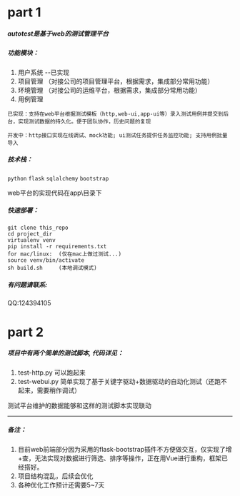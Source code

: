 # part 1 
##### autotest是基于web的测试管理平台
##### 功能模块：
  1. 用户系统
  --已实现
  2. 项目管理
  （对接公司的项目管理平台，根据需求，集成部分常用功能）
  3. 环境管理
  （对接公司的运维平台，根据需求，集成部分常用功能）
  4. 用例管理 
  
    已实现：支持在web平台根据测试模板（http,web-ui,app-ui等）录入测试用例并提交到后台，实现测试数据的持久化。便于团队协作，历史问题的复现
    
    开发中：http接口实现在线调试、mock功能; ui测试任务提供任务监控功能; 支持用例批量导入

##### 技术栈：
`python` `flask` `sqlalchemy` `bootstrap`

web平台的实现代码在app\目录下

##### 快速部署：
```
git clone this_repo
cd project_dir
virtualenv venv
pip install -r requirements.txt
for mac/linux:  (仅在mac上做过测试...)
source venv/bin/activate   
sh build.sh     (本地调试模式)
```
##### 有问题请联系: 
  QQ:124394105

# part 2

##### 项目中有两个简单的测试脚本, 代码详见：
1. test-http.py  可以跑起来
2. test-webui.py 简单实现了基于关键字驱动+数据驱动的自动化测试（还跑不起来，需要稍作调试）

测试平台维护的数据能够和这样的测试脚本实现联动

----------------------------------------------
##### 备注：
1. 目前web前端部分因为采用的flask-bootstrap插件不方便做交互，仅实现了增+查，无法实现对数据进行筛选、排序等操作，正在用Vue进行重构，框架已经搭好。
2. 项目结构混乱，后续会优化
3. 各种优化工作预计还需要5~7天
